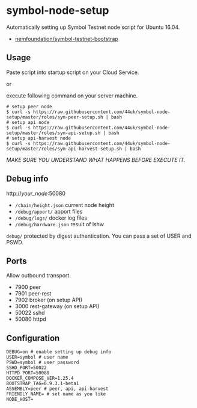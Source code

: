 # symbol-node-setup

Automatically setting up Symbol Testnet node script for Ubuntu 16.04.

- [nemfoundation/symbol\-testnet\-bootstrap](https://github.com/nemfoundation/symbol-testnet-bootstrap)


## Usage

Paste script into startup script on your Cloud Service.

or

execute following command on your server machine.

```shell
# setup peer node
$ curl -s https://raw.githubusercontent.com/44uk/symbol-node-setup/master/roles/sym-peer-setup.sh | bash
# setup api node
$ curl -s https://raw.githubusercontent.com/44uk/symbol-node-setup/master/roles/sym-api-setup.sh | bash
# setup api-harvest node
$ curl -s https://raw.githubusercontent.com/44uk/symbol-node-setup/master/roles/sym-api-harvest-setup.sh | bash
```

*MAKE SURE YOU UNDERSTAND WHAT HAPPENS BEFORE EXECUTE IT.*


## Debug info

http://_your_node_:50080

- `/chain/height.json` current node height
- `/debug/apport/` apport files
- `/debug/logs/` docker log files
- `/debug/hardware.json` result of lshw

`debug/` protected by digest authentication.
You can pass a set of USER and PSWD.


## Ports

Allow outbound transport.

- 7900 peer
- 7901 peer-rest
- 7902 broker (on setup API)
- 3000 rest-gateway (on setup API)
- 50022 sshd
- 50080 httpd


## Configuration

```shell
DEBUG=on # enable setting up debug info
USER=symbol # user name
PSWD=symbol # user password
SSHD_PORT=50022
HTTPD_PORT=50080
DOCKER_COMPOSE_VER=1.25.4
BOOTSTRAP_TAG=0.9.3.1-beta1
ASSEMBLY=peer # peer, api, api-harvest
FRIENDLY_NAME= # set name as you like
NODE_HOST=
```
